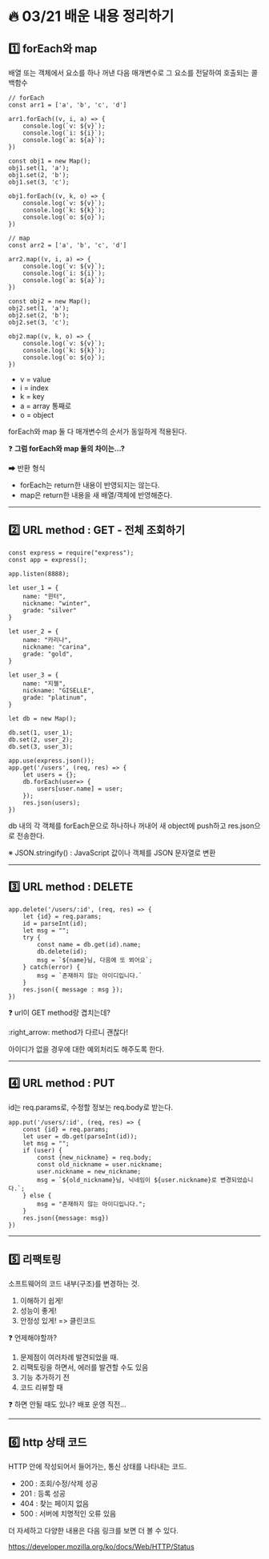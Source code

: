# :fire: 03/21 배운 내용 정리하기
## :one: forEach와 map

배열 또는 객체에서 요소를 하나 꺼낸 다음
매개변수로 그 요소를 전달하여 호출되는 콜백함수

```
// forEach
const arr1 = ['a', 'b', 'c', 'd']

arr1.forEach((v, i, a) => {
    console.log(`v: ${v}`);
    console.log(`i: ${i}`);
    console.log(`a: ${a}`);
})

const obj1 = new Map();
obj1.set(1, 'a');
obj1.set(2, 'b');
obj1.set(3, 'c');

obj1.forEach((v, k, o) => {
    console.log(`v: ${v}`);
    console.log(`k: ${k}`);
    console.log(`o: ${o}`);
})
```

```
// map
const arr2 = ['a', 'b', 'c', 'd']

arr2.map((v, i, a) => {
    console.log(`v: ${v}`);
    console.log(`i: ${i}`);
    console.log(`a: ${a}`);
})

const obj2 = new Map();
obj2.set(1, 'a');
obj2.set(2, 'b');
obj2.set(3, 'c');

obj2.map((v, k, o) => {
    console.log(`v: ${v}`);
    console.log(`k: ${k}`);
    console.log(`o: ${o}`);
})
```

- v = value
- i = index
- k = key
- a = array 통째로
- o = object

forEach와 map 둘 다 매개변수의 순서가 동일하게 적용된다.

❓ **그럼 forEach와 map 둘의 차이는...?**

➡ 반환 형식
- forEach는 return한 내용이 반영되지는 않는다.
- map은 return한 내용을 새 배열/객체에 반영해준다.

---

## :two: URL method : **GET** __- 전체 조회하기__

```
const express = require("express");
const app = express();

app.listen(8888);

let user_1 = {
    name: "윈터",
    nickname: "winter",
    grade: "silver"
}

let user_2 = {
    name: "카리나",
    nickname: "carina",
    grade: "gold",
}

let user_3 = {
    name: "지젤",
    nickname: "GISELLE",
    grade: "platinum",
}

let db = new Map();

db.set(1, user_1);
db.set(2, user_2);
db.set(3, user_3);

app.use(express.json());
app.get('/users', (req, res) => {
    let users = {};
    db.forEach(user=> {
        users[user.name] = user;
    });
    res.json(users);
})
```
db 내의 각 객체를 forEach문으로 하나하나 꺼내어 새 object에 push하고 res.json으로 전송한다.

※ JSON.stringify() : JavaScript 값이나 객체를 JSON 문자열로 변환

---

## :three: URL method : **DELETE**

```
app.delete('/users/:id', (req, res) => {
    let {id} = req.params;
    id = parseInt(id);
    let msg = "";
    try {
        const name = db.get(id).name;
        db.delete(id);
        msg = `${name}님, 다음에 또 뵈어요`;
    } catch(error) {
        msg = `존재하지 않는 아이디입니다.`
    }
    res.json({ message : msg });
})
```

❓ url이 GET method랑 겹치는데?

:right_arrow: method가 다르니 괜찮다!

아이디가 없을 경우에 대한 예외처리도 해주도록 한다.

---

## :four: URL method : **PUT**

id는 req.params로, 수정할 정보는 req.body로 받는다.

```
app.put('/users/:id', (req, res) => {
    const {id} = req.params;
    let user = db.get(parseInt(id));
    let msg = "";
    if (user) {
        const {new_nickname} = req.body;
        const old_nickname = user.nickname;
        user.nickname = new_nickname;
        msg = `${old_nickname}님, 닉네임이 ${user.nickname}로 변경되었습니다.`;
    } else {
        msg = "존재하지 않는 아이디입니다.";
    }
    res.json({message: msg})
})
```

---

## :five: 리팩토링

소프트웨어의 코드 내부(구조)를 변경하는 것.

1. 이해하기 쉽게!
2. 성능이 좋게!
3. 안정성 있게!
=> 클린코드

❓ 언제해야할까?

1. 문제점이 여러차례 발견되었을 때.
2. 리팩토링을 하면서, 에러를 발견할 수도 있음
3. 기능 추가하기 전
4. 코드 리뷰할 때

❓ 하면 안될 때도 있나?
배포 운영 직전...

---

## :six: http 상태 코드

HTTP 안에 작성되어서 들어가는, 통신 상태를 나타내는 코드.

- 200 : 조회/수정/삭제 성공
- 201 : 등록 성공
- 404 : 찾는 페이지 없음
- 500 : 서버에 치명적인 오류 있음

더 자세하고 다양한 내용은 다음 링크를 보면 더 볼 수 있다.

https://developer.mozilla.org/ko/docs/Web/HTTP/Status



